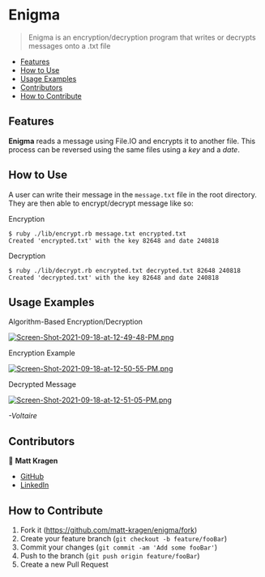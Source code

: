 # Enigma
> Enigma is an encryption/decryption program that writes or decrypts messages onto a .txt file

- [Features](#features)
- [How to Use](#how-to-use)
- [Usage Examples](#usage-examples)
- [Contributors](#contributors)
- [How to Contribute](#how-to-contribute)

## Features

**Enigma** reads a message using File.IO and encrypts it to another file. This process can be reversed using the same files using a *key* and a *date*.

## How to Use

A user can write their message in the `message.txt` file in the root directory. They are then able to encrypt/decrypt message like so:

Encryption
```
$ ruby ./lib/encrypt.rb message.txt encrypted.txt
Created 'encrypted.txt' with the key 82648 and date 240818
```
Decryption
```
$ ruby ./lib/decrypt.rb encrypted.txt decrypted.txt 82648 240818
Created 'decrypted.txt' with the key 82648 and date 240818
```

## Usage Examples

Algorithm-Based Encryption/Decryption

[![Screen-Shot-2021-09-18-at-12-49-48-PM.png](https://i.postimg.cc/25MDn2Zq/Screen-Shot-2021-09-18-at-12-49-48-PM.png)](https://postimg.cc/xkvh2GgY)


Encryption Example

[![Screen-Shot-2021-09-18-at-12-50-55-PM.png](https://i.postimg.cc/9XS7rh0V/Screen-Shot-2021-09-18-at-12-50-55-PM.png)](https://postimg.cc/s1YXNb50)


Decrypted Message

[![Screen-Shot-2021-09-18-at-12-51-05-PM.png](https://i.postimg.cc/J7bs4Bf3/Screen-Shot-2021-09-18-at-12-51-05-PM.png)](https://postimg.cc/NLjsdLfL)

*-Voltaire*


## Contributors

👤  **Matt Kragen**
- [GitHub](https://github.com/matt-kragen)
- [LinkedIn](https://www.linkedin.com/in/mattkragen/)

## How to Contribute

1. Fork it (<https://github.com/matt-kragen/enigma/fork>)
2. Create your feature branch (`git checkout -b feature/fooBar`)
3. Commit your changes (`git commit -am 'Add some fooBar'`)
4. Push to the branch (`git push origin feature/fooBar`)
5. Create a new Pull Request
